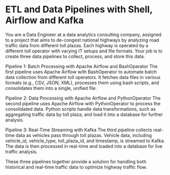 # ETL and Data Pipelines with Shell, Airflow and Kafka
You are a Data Engineer at a data analytics consulting company, assigned to a project that aims to de-congest national highways by analyzing road traffic data from different toll plazas. Each highway is operated by a different toll operator with varying IT setups and file formats. Your job is to create three data pipelines to collect, process, and store this data.

Pipeline 1: Batch Processing with Apache Airflow and BashOperator
The first pipeline uses Apache Airflow with BashOperator to automate batch data collection from different toll operators. It fetches data files in various formats (e.g., CSV, JSON, XML), processes them using bash scripts, and consolidates them into a single, unified file.

Pipeline 2: Data Processing with Apache Airflow and PythonOperator
The second pipeline uses Apache Airflow with PythonOperator to process the consolidated data. Python scripts handle data transformations, such as aggregating traffic data by toll plaza, and load it into a database for further analysis.

Pipeline 3: Real-Time Streaming with Kafka
The third pipeline collects real-time data as vehicles pass through toll plazas. Vehicle data, including vehicle_id, vehicle_type, toll_plaza_id, and timestamp, is streamed to Kafka. The data is then processed in real-time and loaded into a database for live traffic analysis.

These three pipelines together provide a solution for handling both historical and real-time traffic data to optimize highway traffic flow.
